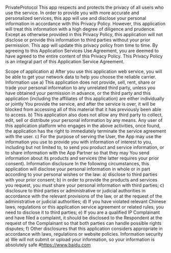 PrivateProtocol
This app respects and protects the privacy of all users who use the service. In order to provide you with more accurate and personalized services, this app will use and disclose your personal information in accordance with this Privacy Policy. However, this application will treat this information with a high degree of diligence and prudence. Except as otherwise provided in this Privacy Policy, this application will not disclose or provide this information to third parties without your prior permission. This app will update this privacy policy from time to time. By agreeing to this Application Services Use Agreement, you are deemed to have agreed to the entire content of this Privacy Policy. This Privacy Policy is an integral part of this Application Service Agreement.

Scope of application a) After you use this application web service, you will be able to get your network data to help you choose the reliable carrier.
Information use a) This application does not provide, sell, rent, share or trade your personal information to any unrelated third party, unless you have obtained your permission in advance, or the third party and this application (including the affiliates of this application) are either individually or jointly You provide the service, and after the service is over, it will be blocked from accessing all of this material that it has previously been able to access. b) This application also does not allow any third party to collect, edit, sell or distribute your personal information by any means. Any user of this application platform who engages in the above activities, once found, the application has the right to immediately terminate the service agreement with the user. c) For the purpose of serving the User, the App may use the information you use to provide you with information of interest to you, including but not limited to, to send you product and service information, or to share information with the App Partner so that they may You send information about its products and services (the latter requires your prior consent).
Information disclosure In the following circumstances, this application will disclose your personal information in whole or in part according to your personal wishes or the law: a) disclose to third parties with your prior consent; b) in order to provide the products and services you request, you must share your personal information with third parties; c) disclosure to third parties or administrative or judicial authorities in accordance with the relevant provisions of the law, or at the request of the administrative or judicial authorities; d) If you have violated relevant Chinese laws, regulations or this application service agreement or related rules, you need to disclose it to third parties; e) If you are a qualified IP Complainant and have filed a complaint, it should be disclosed to the Respondent at the request of the Complainant so that both parties can handle possible rights disputes; f) Other disclosures that this application considers appropriate in accordance with laws, regulations or website policies.
Information security a) We will not submit or upload your information, so your information is absolutely safe
#https://www.baidu.com
